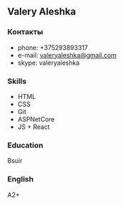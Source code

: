 ## Valery Aleshka

### Контакты

- phone: 	+375293893317
- e-mail:	valeryaleshka@gmail.com
- skype:	valeryaleshka

### Skills

- HTML
- CSS
- Git
- ASPNetCore
- JS + React

### Education

Bsuir

### English

A2+



